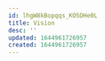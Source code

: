 ```yaml
---
id: lhgW8kBopqqs_KO5DHe0L
title: Vision
desc: ''
updated: 1644961726957
created: 1644961726957
---
```


